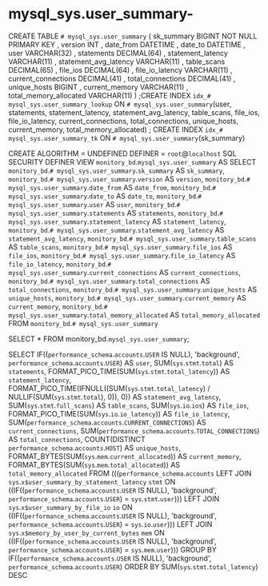 # mysql_sys.user_summary-

CREATE TABLE `# mysql_sys.user_summary`
(
  sk_summary BIGINT NOT NULL PRIMARY KEY
, version INT
, date_from DATETIME
, date_to DATETIME
, user VARCHAR(32)
, statements DECIMAL(64)
, statement_latency VARCHAR(11)
, statement_avg_latency VARCHAR(11)
, table_scans DECIMAL(65)
, file_ios DECIMAL(64)
, file_io_latency VARCHAR(11)
, current_connections DECIMAL(41)
, total_connections DECIMAL(41)
, unique_hosts BIGINT
, current_memory VARCHAR(11)
, total_memory_allocated VARCHAR(11)
)
;CREATE INDEX `idx_# mysql_sys.user_summary_lookup` ON `# mysql_sys.user_summary`(user, statements, statement_latency, statement_avg_latency, table_scans, file_ios, file_io_latency, current_connections, total_connections, unique_hosts, current_memory, total_memory_allocated)
;
CREATE INDEX `idx_# mysql_sys.user_summary_tk` ON `# mysql_sys.user_summary`(sk_summary)



CREATE 
    ALGORITHM = UNDEFINED 
    DEFINER = `root`@`localhost` 
    SQL SECURITY DEFINER
VIEW `monitory_bd`.`mysql_sys.user_summary` AS
    SELECT 
        `monitory_bd`.`# mysql_sys.user_summary`.`sk_summary` AS `sk_summary`,
        `monitory_bd`.`# mysql_sys.user_summary`.`version` AS `version`,
        `monitory_bd`.`# mysql_sys.user_summary`.`date_from` AS `date_from`,
        `monitory_bd`.`# mysql_sys.user_summary`.`date_to` AS `date_to`,
        `monitory_bd`.`# mysql_sys.user_summary`.`user` AS `user`,
        `monitory_bd`.`# mysql_sys.user_summary`.`statements` AS `statements`,
        `monitory_bd`.`# mysql_sys.user_summary`.`statement_latency` AS `statement_latency`,
        `monitory_bd`.`# mysql_sys.user_summary`.`statement_avg_latency` AS `statement_avg_latency`,
        `monitory_bd`.`# mysql_sys.user_summary`.`table_scans` AS `table_scans`,
        `monitory_bd`.`# mysql_sys.user_summary`.`file_ios` AS `file_ios`,
        `monitory_bd`.`# mysql_sys.user_summary`.`file_io_latency` AS `file_io_latency`,
        `monitory_bd`.`# mysql_sys.user_summary`.`current_connections` AS `current_connections`,
        `monitory_bd`.`# mysql_sys.user_summary`.`total_connections` AS `total_connections`,
        `monitory_bd`.`# mysql_sys.user_summary`.`unique_hosts` AS `unique_hosts`,
        `monitory_bd`.`# mysql_sys.user_summary`.`current_memory` AS `current_memory`,
        `monitory_bd`.`# mysql_sys.user_summary`.`total_memory_allocated` AS `total_memory_allocated`
    FROM
        `monitory_bd`.`# mysql_sys.user_summary`
        
        
        
SELECT * FROM monitory_bd.`mysql_sys.user_summary`;




SELECT 
    IF((`performance_schema`.`accounts`.`USER` IS NULL),
        'background',
        `performance_schema`.`accounts`.`USER`) AS `user`,
    SUM(`sys`.`stmt`.`total`) AS `statements`,
    FORMAT_PICO_TIME(SUM(`sys`.`stmt`.`total_latency`)) AS `statement_latency`,
    FORMAT_PICO_TIME(IFNULL((SUM(`sys`.`stmt`.`total_latency`) / NULLIF(SUM(`sys`.`stmt`.`total`), 0)),
                    0)) AS `statement_avg_latency`,
    SUM(`sys`.`stmt`.`full_scans`) AS `table_scans`,
    SUM(`sys`.`io`.`ios`) AS `file_ios`,
    FORMAT_PICO_TIME(SUM(`sys`.`io`.`io_latency`)) AS `file_io_latency`,
    SUM(`performance_schema`.`accounts`.`CURRENT_CONNECTIONS`) AS `current_connections`,
    SUM(`performance_schema`.`accounts`.`TOTAL_CONNECTIONS`) AS `total_connections`,
    COUNT(DISTINCT `performance_schema`.`accounts`.`HOST`) AS `unique_hosts`,
    FORMAT_BYTES(SUM(`sys`.`mem`.`current_allocated`)) AS `current_memory`,
    FORMAT_BYTES(SUM(`sys`.`mem`.`total_allocated`)) AS `total_memory_allocated`
FROM
    (((`performance_schema`.`accounts`
    LEFT JOIN `sys`.`x$user_summary_by_statement_latency` `stmt` ON ((IF((`performance_schema`.`accounts`.`USER` IS NULL), 'background', `performance_schema`.`accounts`.`USER`) = `sys`.`stmt`.`user`)))
    LEFT JOIN `sys`.`x$user_summary_by_file_io` `io` ON ((IF((`performance_schema`.`accounts`.`USER` IS NULL), 'background', `performance_schema`.`accounts`.`USER`) = `sys`.`io`.`user`)))
    LEFT JOIN `sys`.`x$memory_by_user_by_current_bytes` `mem` ON ((IF((`performance_schema`.`accounts`.`USER` IS NULL), 'background', `performance_schema`.`accounts`.`USER`) = `sys`.`mem`.`user`)))
GROUP BY IF((`performance_schema`.`accounts`.`USER` IS NULL),
    'background',
    `performance_schema`.`accounts`.`USER`)
ORDER BY SUM(`sys`.`stmt`.`total_latency`) DESC

